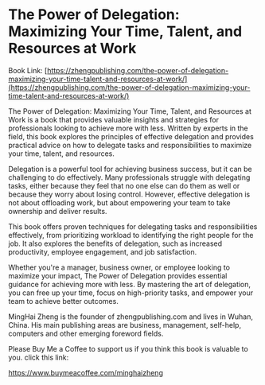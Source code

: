 # The Power of Delegation: Maximizing Your Time, Talent, and Resources at Work

Book Link: [https://zhengpublishing.com/the-power-of-delegation-maximizing-your-time-talent-and-resources-at-work/](https://zhengpublishing.com/the-power-of-delegation-maximizing-your-time-talent-and-resources-at-work/)

The Power of Delegation: Maximizing Your Time, Talent, and Resources at Work is a book that provides valuable insights and strategies for professionals looking to achieve more with less. Written by experts in the field, this book explores the principles of effective delegation and provides practical advice on how to delegate tasks and responsibilities to maximize your time, talent, and resources.

Delegation is a powerful tool for achieving business success, but it can be challenging to do effectively. Many professionals struggle with delegating tasks, either because they feel that no one else can do them as well or because they worry about losing control. However, effective delegation is not about offloading work, but about empowering your team to take ownership and deliver results.

This book offers proven techniques for delegating tasks and responsibilities effectively, from prioritizing workload to identifying the right people for the job. It also explores the benefits of delegation, such as increased productivity, employee engagement, and job satisfaction.

Whether you're a manager, business owner, or employee looking to maximize your impact, The Power of Delegation provides essential guidance for achieving more with less. By mastering the art of delegation, you can free up your time, focus on high-priority tasks, and empower your team to achieve better outcomes.

MingHai Zheng is the founder of zhengpublishing.com and lives in Wuhan, China. His main publishing areas are business, management, self-help, computers and other emerging foreword fields.

Please Buy Me a Coffee to support us if you think this book is valuable to you. click this link:

https://www.buymeacoffee.com/minghaizheng
